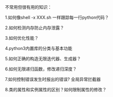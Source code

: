 不常用但很有用的知识：

1.如何像shell -x XXX.sh 一样跟踪每一行python代码？

2.如何检测内存防止内存泄露？

3.如何优化性能？

4.python3内置库的分类与基本功能

5.如何正确的构造无限迭代器、生成器？

6.如何无限递归函数，修改递归深度？

7.如何控制错误发生时报出的错误? 全局异常拦截器

8.类的属性和实例属性的区别？如何限制属性的修改？
